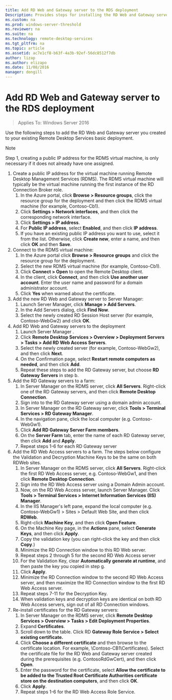 ```yaml
---
title: Add RD Web and Gateway server to the RDS deployment
Description: Provides steps for installing the RD Web and Gateway servers in an RDS deployment.
ms.custom: na
ms.prod: windows-server-threshold
ms.reviewer: na
ms.suite: na
ms.technology: remote-desktop-services
ms.tgt_pltfrm: na
ms.topic: article
ms.assetid: ac7e1cf8-b63f-4a3b-92ef-56dc8512f7db
author: lizap
ms.author: elizapo
ms.date: 11/08/2016
manager: dongill
---
```

# Add RD Web and Gateway server to the RDS deployment

>Applies To: Windows Server 2016

Use the following steps to add the RD Web and Gateway server you created to your existing Remote Desktop Services basic deployment.  

>[!NOTE] 
> Step 1, creating a public IP address for the RDMS virtual machine, is only necessary if it does not already have one assigned.

 
1. Create a public IP address for the virtual machine running Remote Desktop Management Services (RDMS). The RDMS virtual machine will typically be the virtual machine running the first instance of the RD Connection Broker role.  
    1. In the Azure portal, click **Browse > Resource groups**, click the resource group for the deployment and then click the RDMS virtual machine (for example, Contoso-Cb1).  
    2. Click **Settings > Network interfaces**, and then click the corresponding network interface.   
    3. Click **Settings > IP address**.
    4. For **Public IP address**, select **Enabled**, and then click **IP address**.   
    5. If you have an existing public IP address you want to use, select it from the list. Otherwise, click **Create new**, enter a name, and then click **OK** and then **Save**.   
2. Connect to the RDMS virtual machine:   
    1.  In the Azure portal click **Browse > Resource groups** and click the resource group for the deployment.  
    2.  Select the new RDMS virtual machine (for example, Contoso-Cb1).  
    3.  Click **Connect > Open** to open the Remote Desktop client.  
    4.  In the client, click **Connect**, and then click **Use another user account**. Enter the user name and password for a domain administrator account.  
    5.  Click **Yes** when warned about the certificate.  
3.  Add the new RD Web and Gateway server to Server Manager:  
    1. Launch Server Manager, click **Manage > Add Servers**.   
    2. In the Add Servers dialog, click **Find Now**.   
    3. Select the newly created RD Session Host server (for example, Contoso-WebGw2) and click **OK**.
 4. Add RD Web and Gateway servers to the deployment  
    1. Launch Server Manager .  
    2. Click **Remote Desktop Services > Overview > Deployment Servers > Tasks > Add RD Web Access Servers**.   
    3. Select the newly created server (for example, Contoso-WebGw2), and then click **Next**.  
    4. On the Confirmation page, select **Restart remote computers as needed**, and then click **Add**.  
    5. Repeat these steps to add the RD Gateway server, but choose **RD Gateway Servers** in step b.  
5.  Add the RD Gateway servers to a farm:  
    1.  In Server Manager on the RDMS server, click **All Servers**. Right-click one of the RD Gateway servers, and then click **Remote Desktop Connection**.  
    2.  Sign into to the RD Gateway server using a domain admin account.  
    3.  In Server Manager on the RD Gateway server, click **Tools > Terminal Services > RD Gateway Manager**.  
    4.  In the navigation pane, click the local computer (e.g. Contoso-WebGw1).  
    5.  Click **Add RD Gateway Server Farm members**.  
    6.  On the **Server Farm** tab, enter the name of each RD Gateway server, then click **Add** and **Apply**.  
    7.  Repeat steps 1-6 for each RD Gateway server
7.  Add the RD Web Access servers to a farm. The steps below configure the Validation and Decryption Machine Keys to be the same on both RDWeb sites.  
    1.  In Server Manager on the RDMS server, click **All Servers**. Right-click the first RD Web Access server, e.g. Contoso-WebGw1, and then click **Remote Desktop Connection**.  
    2.  Sign into the RD Web Access server using a Domain Admin account.  
    3.  Now, on the RD Web Access server, launch Server Manager. Click **Tools > Terminal Services > Internet Information Services (IIS) Manager**.  
    4.  In the IIS Manager's left pane, expand the local computer (e.g. Contoso-WebGw1) > Sites > Default Web Site, and then click **RDWeb**.  
    5.  Right-click **Machine Key**, and then click **Open Feature**.  
    6.  On the Machine Key page, in the **Actions** pane, select **Generate Keys**, and then click **Apply**.  
    7.  Copy the validation key (you can right-click the key and then click **Copy**.)  
    8.  Minimize the RD Connection window to this RD Web server.  
    9.  Repeat steps 2 through 5 for the second RD Web Access server  
    10. For the Validation Key, clear **Automatically generate at runtime**, and then paste the key you copied in step g.   
    11. Click **Apply**.  
    12. Minimize the RD Connection window to the second RD Web Access server, and then maximize the RD Connection window to the first RD Web Access server.  
    14. Repeat steps 7-11 for the Decryption Key.  
    15. When validation keys and decryption keys are identical on both RD Web Access servers, sign out of all RD Connection windows.  
8.  Re-install certificates for the RD Gateway servers:  
    1.  In Server Manager on the RDMS server, click **Remote Desktop Services > Overview > Tasks > Edit Deployment Properties**.  
    2.  Expand **Certificates**.  
    3.  Scroll down to the table. Click RD **Gateway Role Service > Select existing certificate.**  
    4.  Click **Choose a different certificate** and then browse to the certificate location. For example, \Contoso-CB1\Certificates). Select the certificate file for the RD Web and Gateway server created during the prerequisites (e.g. ContosoRdGwCert), and then click **Open**.  
    5.  Enter the password for the certificate, select **Allow the certificate to be added to the Trusted Root Certificate Authorities certificate store on the destination computers**, and then click **OK**.  
    6.  Click **Apply**.   
    7.  Repeat steps 1-6 for the RD Web Access Role Service.
